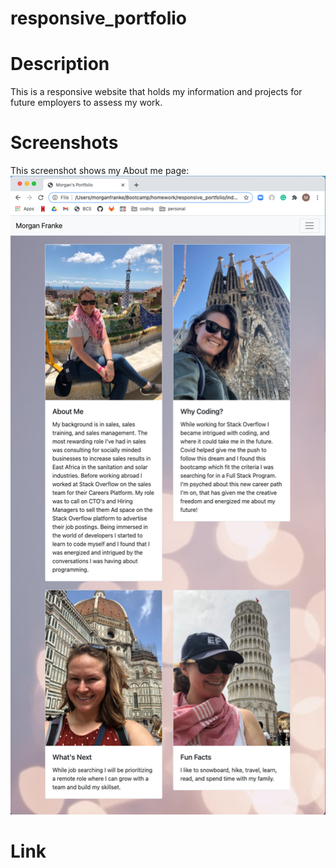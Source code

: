 # responsive_portfolio

# Description
This is a responsive website that holds my information and projects for future employers to assess my work.

# Screenshots

This screenshot shows my About me page:
![Alt text](assets/images/AboutMeScreenshot.png?raw=true "About Me Screenshot")

# Link